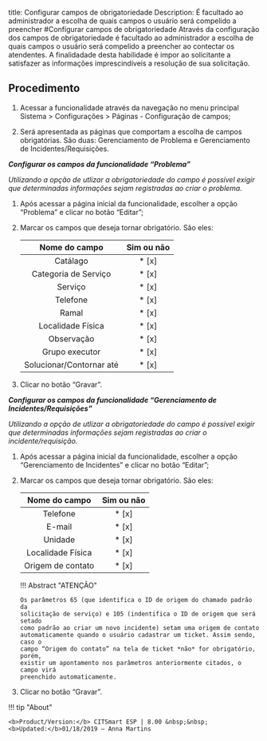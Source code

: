 title: Configurar campos de obrigatoriedade
Description: É facultado ao administrador a escolha de quais campos o usuário será compelido a preencher
#Configurar campos de obrigatoriedade
Através da configuração dos campos de obrigatoriedade é facultado ao administrador a escolha de quais campos o usuário será compelido a preencher ao contectar os atendentes. A finalidadade desta habilidade é impor ao solicitante a satisfazer as informações imprescindíveis a resolução de sua solicitação.  

Procedimento
------------

1.  Acessar a funcionalidade através da navegação no menu principal Sistema \>
    Configurações \> Páginas - Configuração de campos;

2.  Será apresentada as páginas que comportam a escolha de campos obrigatórias.
    São duas: Gerenciamento de Problema e Gerenciamento de
    Incidentes/Requisições.

***Configurar os campos da funcionalidade “Problema”***

*Utilizando a opção de utlizar a obrigatoriedade do campo é possível exigir que
determinadas informações sejam registradas ao criar o problema.*

1.  Após acessar a página inicial da funcionalidade, escolher a opção “Problema”
    e clicar no botão “Editar”;

2.  Marcar os campos que deseja tornar obrigatório. São eles:

    |     **Nome do campo**    | **Sim ou não** |
    |:------------------------:|:--------------:|
    |         Catálago         |       * [x]         |
    |   Categoria de Serviço   |        * [x]                 |
    |          Serviço         |        * [x]                 |
    |         Telefone         |           * [x]              |
    |           Ramal          |         * [x]                |
    |     Localidade Física    |       * [x]                  |
    |        Observação        |            * [x]             |
    |      Grupo executor      |         * [x]                |
    | Solucionar/Contornar até |     * [x]                    |

3.  Clicar no botão “Gravar”.

***Configurar os campos da funcionalidade “Gerenciamento de
Incidentes/Requisições”***

*Utilizando a opção de utlizar a obrigatoriedade do campo é possível exigir que
determinadas informações sejam registradas ao criar o incidente/requisição.*

1.  Após acessar a página inicial da funcionalidade, escolher a opção
    “Gerenciamento de Incidentes” e clicar no botão “Editar”;

2.  Marcar os campos que deseja tornar obrigatório. São eles:

    | **Nome do campo** | **Sim ou não** |
    |:-----------------:|:--------------:|
    |     Telefone      |        * [x]                 |
    |       E-mail      |           * [x]              |
    |      Unidade      |            * [x]             |
    | Localidade Física |        * [x]                 |
    | Origem de contato |      * [x]                   |

    !!! Abstract "ATENÇÃO"

        Os parâmetros 65 (que identifica o ID de origem do chamado padrão da
        solicitação de serviço) e 105 (indentifica o ID de origem que será setado
        como padrão ao criar um novo incidente) setam uma origem de contato
        automaticamente quando o usuário cadastrar um ticket. Assim sendo, caso o
        campo “Origem do contato” na tela de ticket *não* for obrigatório, porém,
        existir um apontamento nos parâmetros anteriormente citados, o campo virá
        preenchido automaticamente.  
        
3.  Clicar no botão “Gravar”.

!!! tip "About"

    <b>Product/Version:</b> CITSmart ESP | 8.00 &nbsp;&nbsp;
    <b>Updated:</b>01/18/2019 – Anna Martins
